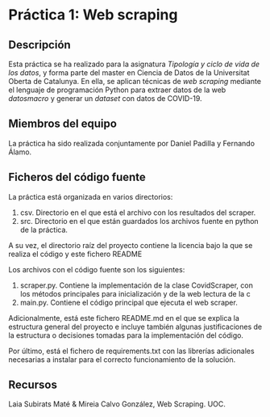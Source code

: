# Práctica 1: Web scraping

## Descripción
Esta práctica se ha realizado para la asignatura _Tipología y ciclo de vida de los datos_, y forma parte del master 
en Ciencia de Datos de la Universitat Oberta de Catalunya. En ella, se aplican técnicas de _web scraping_ mediante el 
lenguaje de programación Python para extraer datos de la web _datosmacro_ y generar un _dataset_ con datos de COVID-19.

## Miembros del equipo
La práctica ha sido realizada conjuntamente por Daniel Padilla y Fernando Álamo.

## Ficheros del código fuente
La práctica está organizada en varios directorios:

1. csv. Directorio en el que está el archivo con los resultados del scraper.
2. src. Directorio en el que están guardados los archivos fuente en python de la práctica.

A su vez, el directorio raíz del proyecto contiene la licencia bajo la que se realiza el código y este fichero README  

Los archivos con el código fuente son los siguientes:
1. scraper.py. Contiene la implementación de la clase CovidScraper, con los métodos principales para inicialización y 
   de la web lectura de la c
2. main.py. Contiene el código principal que ejecuta el web scraper.
   

Adicionalmente, está este fichero README.md en el que se explica la estructura general del proyecto e incluye también 
algunas justificaciones de la estructura o decisiones tomadas para la implementación del código.

Por último, está el fichero de requirements.txt con las librerías adicionales necesarias a instalar para el correcto 
funcionamiento de la solución.

## Recursos

Laia Subirats Maté & Mireia Calvo González, Web Scraping. UOC.